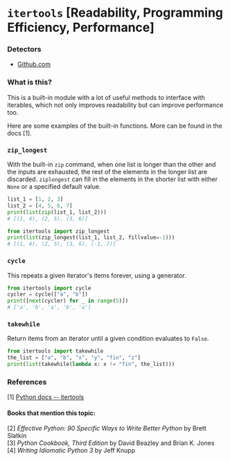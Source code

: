 # `itertools` [Readability, Programming Efficiency, Performance]

### Detectors
- [Github.com](https://github.com/SlimShadyIAm/DetectYourZen/blob/main/src/main/scala/slim/NewDecoratorAnalysis.scala)

### What is this?
This is a built-in module with a lot of useful methods to interface with iterables, which not only improves readability but can improve performance too.

Here are some examples of the built-in functions. More can be found in the docs [1].

### `zip_longest`
With the built-in `zip` command, when one list is longer than the other and the inputs are exhausted, the rest of the elements in the longer list are discarded. `ziplongest` can fill in the elements in the shorter list with either `None` or a specified default value.

```py
list_1 = [1, 2, 3]
list_2 = [4, 5, 6, 7]
print(list(zip(list_1, list_2)))
# [(1, 4), (2, 5), (3, 6)]

from itertools import zip_longest
print(list(zip_longest(list_1, list_2, fillvalue=-1)))
# [(1, 4), (2, 5), (3, 6), (-1, 7)]
```

### `cycle`
This repeats a given iterator's items forever, using a generator.

```py
from itertools import cycle
cycler = cycle(["a", "b"])
print([next(cycler) for _ in range(5)])
# ['a', 'b', 'a', 'b', 'a']
```

### `takewhile`
Return items from an iterator until a given condition evaluates to `False`.

```py
from itertools import takewhile
the_list = ["a", "b", "x", "y", "fin", "z"]
print(list(takewhile(lambda x: x != "fin", the_list)))
```

### References
[1] [Python docs -- itertools](https://docs.python.org/3/library/itertools.html)

#### Books that mention this topic:
[2] *Effective Python: 90 Specific Ways to Write Better Python* by Brett Slatkin  
[3] *Python Cookbook, Third Edition* by David Beazley and Brian K. Jones  
[4] *Writing Idiomatic Python 3* by Jeff Knupp  
